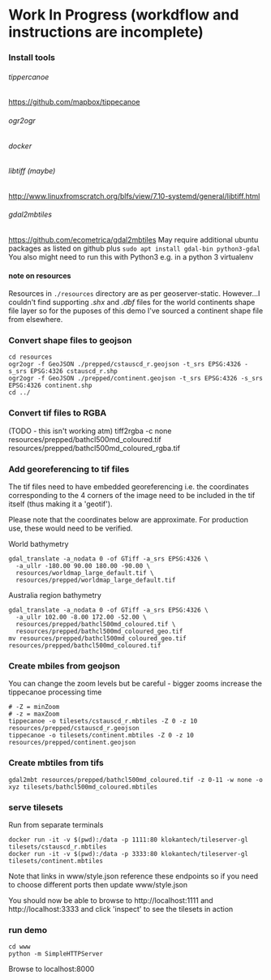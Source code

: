 # Work In Progress (workdflow and instructions are incomplete)

### Install tools
###### tippercanoe 
https://github.com/mapbox/tippecanoe
###### ogr2ogr
###### docker
###### libtiff (maybe)
http://www.linuxfromscratch.org/blfs/view/7.10-systemd/general/libtiff.html

###### gdal2mbtiles
https://github.com/ecometrica/gdal2mbtiles
May require additional ubuntu packages as listed on github plus `sudo apt install gdal-bin python3-gdal` 
You also might need to run this with Python3 e.g. in a python 3 virtualenv


#### note on resources

Resources in `./resources` directory are as per geoserver-static. However...I couldn't find supporting _.shx_ and _.dbf_ files for the world continents shape file layer so for the puposes of this demo I've sourced a continent shape file from elsewhere.

### Convert shape files to geojson 
```
cd resources
ogr2ogr -f GeoJSON ./prepped/cstauscd_r.geojson -t_srs EPSG:4326 -s_srs EPSG:4326 cstauscd_r.shp 
ogr2ogr -f GeoJSON ./prepped/continent.geojson -t_srs EPSG:4326 -s_srs EPSG:4326 continent.shp
cd ../
```
### Convert tif files to RGBA 

(TODO - this isn't working atm)
tiff2rgba -c none resources/prepped/bathcl500md_coloured.tif resources/prepped/bathcl500md_coloured_rgba.tif


### Add georeferencing to tif files

The tif files need to have embedded georeferencing i.e. the coordinates corresponding to the 4 corners of the image need to be included in the tif itself (thus making it a 'geotif').

Please note that the coordinates below are approximate. For production use, these would need to be verified.

World bathymetry
```
gdal_translate -a_nodata 0 -of GTiff -a_srs EPSG:4326 \
  -a_ullr -180.00 90.00 180.00 -90.00 \
  resources/worldmap_large_default.tif \
  resources/prepped/worldmap_large_default.tif
```

Australia region bathymetry
```
gdal_translate -a_nodata 0 -of GTiff -a_srs EPSG:4326 \
  -a_ullr 102.00 -8.00 172.00 -52.00 \
  resources/prepped/bathcl500md_coloured.tif \
  resources/prepped/bathcl500md_coloured_geo.tif
mv resources/prepped/bathcl500md_coloured_geo.tif resources/prepped/bathcl500md_coloured.tif
```

### Create mbiles from geojson

You can change the zoom levels but be careful - bigger zooms increase the tippecanoe processing time
```
# -Z = minZoom
# -z = maxZoom 
tippecanoe -o tilesets/cstauscd_r.mbtiles -Z 0 -z 10 resources/prepped/cstauscd_r.geojson
tippecanoe -o tilesets/continent.mbtiles -Z 0 -z 10 resources/prepped/continent.geojson
```
### Create mbtiles from tifs
```
gdal2mbt resources/prepped/bathcl500md_coloured.tif -z 0-11 -w none -o xyz tilesets/bathcl500md_coloured.mbtiles
```

### serve tilesets 

Run from separate terminals
```
docker run -it -v $(pwd):/data -p 1111:80 klokantech/tileserver-gl tilesets/cstauscd_r.mbtiles
docker run -it -v $(pwd):/data -p 3333:80 klokantech/tileserver-gl tilesets/continent.mbtiles
```

Note that links in www/style.json reference these endpoints so if you need to choose different ports then update www/style.json

You should now be able to browse to http://localhost:1111 and http://localhost:3333 and click 'inspect' to see the tilesets in action

### run demo
```
cd www
python -m SimpleHTTPServer
```
Browse to localhost:8000
